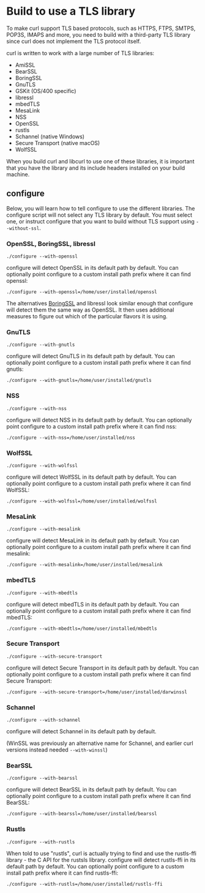 # Build to use a TLS library

To make curl support TLS based protocols, such as HTTPS, FTPS, SMTPS, POP3S,
IMAPS and more, you need to build with a third-party TLS library since curl
does not implement the TLS protocol itself.

curl is written to work with a large number of TLS libraries:

 - AmiSSL
 - BearSSL
 - BoringSSL
 - GnuTLS
 - GSKit (OS/400 specific)
 - libressl
 - mbedTLS
 - MesaLink
 - NSS
 - OpenSSL
 - rustls
 - Schannel (native Windows)
 - Secure Transport (native macOS)
 - WolfSSL

When you build curl and libcurl to use one of these libraries, it is important
that you have the library and its include headers installed on your build
machine.

## configure

Below, you will learn how to tell configure to use the different libraries.
The configure script will not select any TLS library by default. You must
select one, or instruct configure that you want to build without TLS support
using `--without-ssl`.

### OpenSSL, BoringSSL, libressl

    ./configure --with-openssl

configure will detect OpenSSL in its default path by default. You can
optionally point configure to a custom install path prefix where it can find
openssl:

    ./configure --with-openssl=/home/user/installed/openssl

The alternatives [BoringSSL](building-boringssl.md) and libressl look similar
enough that configure will detect them the same way as OpenSSL. It then uses
additional measures to figure out which of the particular flavors it is using.

### GnuTLS

    ./configure --with-gnutls

configure will detect GnuTLS in its default path by default. You can
optionally point configure to a custom install path prefix where it can find
gnutls:

    ./configure --with-gnutls=/home/user/installed/gnutls

### NSS

    ./configure --with-nss

configure will detect NSS in its default path by default. You can optionally
point configure to a custom install path prefix where it can find nss:

    ./configure --with-nss=/home/user/installed/nss

### WolfSSL

    ./configure --with-wolfssl

configure will detect WolfSSL in its default path by default. You can
optionally point configure to a custom install path prefix where it can find
WolfSSL:

    ./configure --with-wolfssl=/home/user/installed/wolfssl

### MesaLink

    ./configure --with-mesalink

configure will detect MesaLink in its default path by default. You can
optionally point configure to a custom install path prefix where it can find
mesalink:

    ./configure --with-mesalink=/home/user/installed/mesalink

### mbedTLS

    ./configure --with-mbedtls

configure will detect mbedTLS in its default path by default. You can
optionally point configure to a custom install path prefix where it can find
mbedTLS:

    ./configure --with-mbedtls=/home/user/installed/mbedtls

### Secure Transport

    ./configure --with-secure-transport

configure will detect Secure Transport in its default path by default. You can
optionally point configure to a custom install path prefix where it can find
Secure Transport:

    ./configure --with-secure-transport=/home/user/installed/darwinssl

### Schannel

    ./configure --with-schannel

configure will detect Schannel in its default path by default.

(WinSSL was previously an alternative name for Schannel, and earlier curl
versions instead needed `--with-winssl`)

### BearSSL

    ./configure --with-bearssl

configure will detect BearSSL in its default path by default. You can
optionally point configure to a custom install path prefix where it can find
BearSSL:

    ./configure --with-bearssl=/home/user/installed/bearssl

### Rustls

    ./configure --with-rustls

When told to use "rustls", curl is actually trying to find and use the
rustls-ffi library - the C API for the rustsls library. configure will detect
rustls-ffi in its default path by default. You can optionally point configure
to a custom install path prefix where it can find rustls-ffi:

    ./configure --with-rustls=/home/user/installed/rustls-ffi
